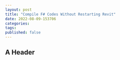 ```yaml
---
layout: post
title: "Compile F# Codes Without Restarting Revit"
date: 2022-08-09-153706 
categories: 
tags: 
published: false
---
```

<script src="/assets/signup/signup.js"></script>
<signup-component></signup-component>

## A Header